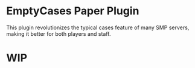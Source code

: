# EmptyCases Paper Plugin
This plugin revolutionizes the typical cases feature of many SMP servers, making it better for both players and staff.

# WIP
